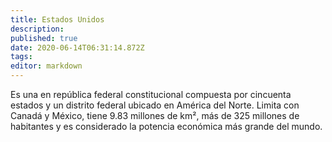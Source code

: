 ```yaml
---
title: Estados Unidos
description: 
published: true
date: 2020-06-14T06:31:14.872Z
tags: 
editor: markdown
---
```


Es una en república federal constitucional compuesta por cincuenta estados y un distrito federal ubicado en América del Norte. Limita con Canadá y México, tiene 9.83 millones de km², más de 325 millones de habitantes y es considerado la potencia económica más grande del mundo.